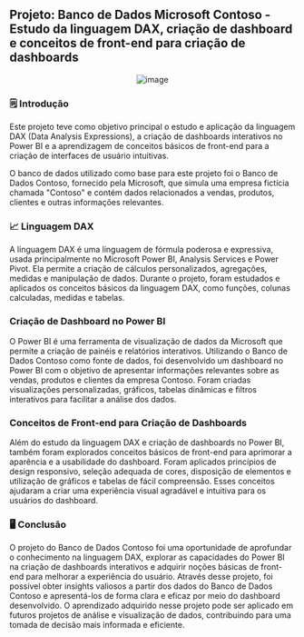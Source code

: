 ## Projeto: Banco de Dados Microsoft Contoso - Estudo da linguagem DAX, criação de dashboard e conceitos de front-end para criação de dashboards

<div align="center">

![image](https://github.com/Graziiele/Projeto/assets/114547875/f4385eab-9b99-4f82-8b88-aa012dede7f2)

  </div>
    
### :spiral_notepad: Introdução
    
Este projeto teve como objetivo principal o estudo e aplicação da linguagem DAX (Data Analysis Expressions), a criação de dashboards interativos no Power BI e a aprendizagem de conceitos básicos de front-end para a criação de interfaces de usuário intuitivas. 

O banco de dados utilizado como base para este projeto foi o Banco de Dados Contoso, fornecido pela Microsoft, que simula uma empresa fictícia chamada "Contoso" e contém dados relacionados a vendas, produtos, clientes e outras informações relevantes.

### :chart_with_upwards_trend: Linguagem DAX
A linguagem DAX é uma linguagem de fórmula poderosa e expressiva, usada principalmente no Microsoft Power BI, Analysis Services e Power Pivot. Ela permite a criação de cálculos personalizados, agregações, medidas e manipulação de dados. Durante o projeto, foram estudados e aplicados os conceitos básicos da linguagem DAX, como funções, colunas calculadas, medidas e tabelas.

### Criação de Dashboard no Power BI
O Power BI é uma ferramenta de visualização de dados da Microsoft que permite a criação de painéis e relatórios interativos. Utilizando o Banco de Dados Contoso como fonte de dados, foi desenvolvido um dashboard no Power BI com o objetivo de apresentar informações relevantes sobre as vendas, produtos e clientes da empresa Contoso. Foram criadas visualizações personalizadas, gráficos, tabelas dinâmicas e filtros interativos para facilitar a análise dos dados.

### Conceitos de Front-end para Criação de Dashboards
Além do estudo da linguagem DAX e criação de dashboards no Power BI, também foram explorados conceitos básicos de front-end para aprimorar a aparência e a usabilidade do dashboard. Foram aplicados princípios de design responsivo, seleção adequada de cores, disposição de elementos e utilização de gráficos e tabelas de fácil compreensão. Esses conceitos ajudaram a criar uma experiência visual agradável e intuitiva para os usuários do dashboard.

### :desktop_computer: Conclusão
O projeto do Banco de Dados Contoso foi uma oportunidade de aprofundar o conhecimento na linguagem DAX, explorar as capacidades do Power BI na criação de dashboards interativos e adquirir noções básicas de front-end para melhorar a experiência do usuário. Através desse projeto, foi possível obter insights valiosos a partir dos dados do Banco de Dados Contoso e apresentá-los de forma clara e eficaz por meio do dashboard desenvolvido. O aprendizado adquirido nesse projeto pode ser aplicado em futuros projetos de análise e visualização de dados, contribuindo para uma tomada de decisão mais informada e eficiente.
